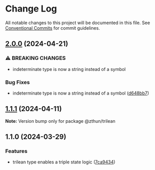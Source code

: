# Change Log

All notable changes to this project will be documented in this file.
See [Conventional Commits](https://conventionalcommits.org) for commit guidelines.

## [2.0.0](https://github.com/zthun/trilean/compare/v1.1.1...v2.0.0) (2024-04-21)


### ⚠ BREAKING CHANGES

* indeterminate type is now a string instead of a symbol

### Bug Fixes

* indeterminate type is now a string instead of a symbol ([d648bb7](https://github.com/zthun/trilean/commit/d648bb760576e3eb4ab308ec56b7584a591db717))



## [1.1.1](https://github.com/zthun/trilean/compare/v1.1.0...v1.1.1) (2024-04-11)

**Note:** Version bump only for package @zthun/trilean





## 1.1.0 (2024-03-29)


### Features

* trilean type enables a triple state logic ([7ca9434](https://github.com/zthun/trilean/commit/7ca9434b95f1f8c5f70bfa3edc14083e499567cb))
